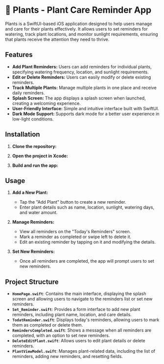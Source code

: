 
# 🌿 Plants - Plant Care Reminder App

Plants is a SwiftUI-based iOS application designed to help users manage and care for their plants effectively. It allows users to set reminders for watering, track plant locations, and monitor sunlight requirements, ensuring that plants receive the attention they need to thrive.

## Features

- **Add Plant Reminders:** Users can add reminders for individual plants, specifying watering frequency, location, and sunlight requirements.
- **Edit or Delete Reminders:** Users can easily modify or delete existing reminders.
- **Track Multiple Plants:** Manage multiple plants in one place and receive daily reminders.
- **Splash Screen:** The app displays a splash screen when launched, creating a welcoming experience.
- **User-Friendly Interface:** Simple and intuitive interface built with SwiftUI.
- **Dark Mode Support:** Supports dark mode for a better user experience in low-light conditions.

## Installation

1. **Clone the repository:**

3. **Open the project in Xcode:**
   
4. **Build and run the app:** 
   

## Usage

1. **Add a New Plant:**
   - Tap the "Add Plant" button to create a new reminder.
   - Enter plant details such as name, location, sunlight, watering days, and water amount.
   
2. **Manage Reminders:**
   - View all reminders on the "Today's Reminders" screen.
   - Mark a reminder as completed or swipe left to delete it.
   - Edit an existing reminder by tapping on it and modifying the details.
   
3. **Set New Reminders:**
   - Once all reminders are completed, the app will prompt users to set new reminders.

## Project Structure

- **`HomePage.swift`**: Contains the main interface, displaying the splash screen and allowing users to navigate to the reminders list or set new reminders.
- **`Set_Reminder.swift`**: Provides a form interface to add new plant reminders, including plant name, location, and care details.
- **`TodatReminder.swift`**: Displays today's reminders, allowing users to mark them as completed or delete them.
- **`RemindersCompleted.swift`**: Shows a message when all reminders are completed, with an option to set new reminders.
- **`DeleteEditPlant.swift`**: Allows users to edit plant details or delete reminders.
- **`PlantViewModel.swift`**: Manages plant-related data, including the list of reminders, adding new reminders, and resetting fields.

